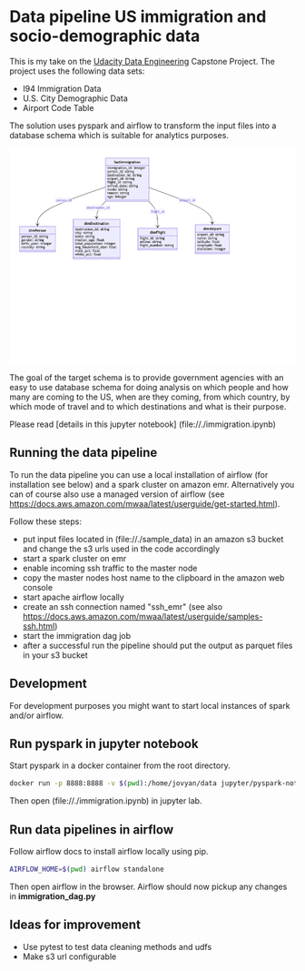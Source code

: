 # Data pipeline US immigration and socio-demographic data

This is my take on the [Udacity Data Engineering](https://www.udacity.com/course/data-engineer-nanodegree--nd027) Capstone Project.
The project uses the following data sets:

- I94 Immigration Data
- U.S. City Demographic Data
- Airport Code Table

The solution uses pyspark and airflow to transform the input files
into a database schema which is suitable for analytics purposes.

![Target Data Model](./data-model.png)

The goal of the target schema is to provide government agencies with
an easy to use database schema for doing analysis on which people and how many are coming to
the US, when are they coming, from which country, by which mode of travel and to which destinations and what is their purpose.

Please read [details in this jupyter notebook] (file://./immigration.ipynb)

## Running the data pipeline

To run the data pipeline you can use a local installation of airflow (for installation see below)
and a spark cluster on amazon emr. Alternatively you can of course also use a managed version
of airflow (see https://docs.aws.amazon.com/mwaa/latest/userguide/get-started.html).

Follow these steps:

- put input files located in (file://./sample_data) in an amazon s3 bucket and change the s3 urls used in the code accordingly
- start a spark cluster on emr
- enable incoming ssh traffic to the master node
- copy the master nodes host name to the clipboard in the amazon web console
- start apache airflow locally
- create an ssh connection named "ssh_emr" (see also https://docs.aws.amazon.com/mwaa/latest/userguide/samples-ssh.html)
- start the immigration dag job
- after a successful run the pipeline should put the output as parquet files in your s3 bucket

## Development

For development purposes you might want to start local instances of
spark and/or airflow.

## Run pyspark in jupyter notebook

Start pyspark in a docker container from the root directory.

```bash
docker run -p 8888:8888 -v $(pwd):/home/jovyan/data jupyter/pyspark-notebook
```

Then open (file://./immigration.ipynb) in jupyter lab.

## Run data pipelines in airflow

Follow airflow docs to install airflow locally using pip.

```bash
AIRFLOW_HOME=$(pwd) airflow standalone
```

Then open airflow in the browser. Airflow should now pickup
any changes in **immigration_dag.py**

## Ideas for improvement

- Use pytest to test data cleaning methods and udfs
- Make s3 url configurable
